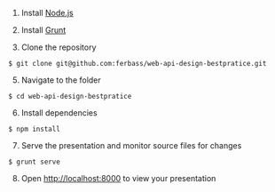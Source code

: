 1. Install [Node.js](http://nodejs.org/)

2. Install [Grunt](http://gruntjs.com/getting-started#installing-the-cli)

4. Clone the  repository
```
$ git clone git@github.com:ferbass/web-api-design-bestpratice.git
```

5. Navigate to the  folder
```
$ cd web-api-design-bestpratice
```

6. Install dependencies
```
$ npm install
```

7. Serve the presentation and monitor source files for changes
```
$ grunt serve
```

8. Open <http://localhost:8000> to view your presentation

